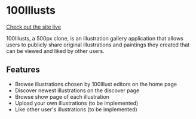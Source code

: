# 100Illusts

[Check out the site live](https://one-hundred-illusts.herokuapp.com/)

100Illusts, a 500px clone, is an illustration gallery application that allows users to publicly share original illustrations and paintings they created that can be viewed and liked by other users. 

## Features

* Browse illustrations chosen by 100Illust editors on the home page
* Discover newest illustrations on the discover page
* Browse show page of each illustration
* Upload your own illustrations (to be implemented)
* Like other user's illustrations (to be implemented)


